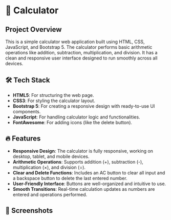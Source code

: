 # 🧮 Calculator

## Project Overview
This is a simple calculator web application built using HTML, CSS, JavaScript, and Bootstrap 5. The calculator performs basic arithmetic operations like addition, subtraction, multiplication, and division. It has a clean and responsive user interface designed to run smoothly across all devices.

## 🛠 Tech Stack
- **HTML5**: For structuring the web page.
- **CSS3**: For styling the calculator layout.
- **Bootstrap 5**: For creating a responsive design with ready-to-use UI components.
- **JavaScript**: For handling calculator logic and functionalities.
- **FontAwesome**: For adding icons (like the delete button).

## 🔥 Features
- **Responsive Design**: The calculator is fully responsive, working on desktop, tablet, and mobile devices.
- **Arithmetic Operations**: Supports addition (+), subtraction (-), multiplication (×), and division (÷).
- **Clear and Delete Functions**: Includes an AC button to clear all input and a backspace button to delete the last entered number.
- **User-Friendly Interface**: Buttons are well-organized and intuitive to use.
- **Smooth Transitions**: Real-time calculation updates as numbers are entered and operations performed.

## 📸 Screenshots



